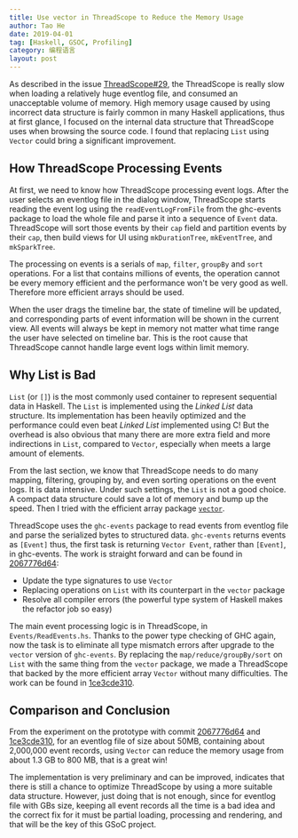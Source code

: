 ```yaml
---
title: Use vector in ThreadScope to Reduce the Memory Usage
author: Tao He
date: 2019-04-01
tag: [Haskell, GSOC, Profiling]
category: 编程语言
layout: post
---
```


As described in the issue [ThreadScope#29][1], the ThreadScope is really slow
when loading a relatively huge eventlog file, and consumed an unacceptable volume
of memory. High memory usage caused by using incorrect data structure is
fairly common in many Haskell applications, thus at first glance, I focused
on the internal data structure that ThreadScope uses when browsing the source code.
I found that replacing `List` using `Vector` could bring a significant improvement.

<!--more-->

How ThreadScope Processing Events
---------------------------------

At first, we need to know how ThreadScope processing event logs. After the user
selects an eventlog file in the dialog window, ThreadScope starts reading the
event log using the `readEventLogFromFile` from the ghc-events package to load
the whole file and parse it into a sequence of `Event` data. ThreadScope will
sort those events by their `cap` field and partition events by their `cap`,
then build views for UI using `mkDurationTree`, `mkEventTree`, and `mkSparkTree`.

The processing on events is a serials of `map`, `filter`, `groupBy` and `sort`
operations. For a list that contains millions of events, the operation cannot
be every memory efficient and the performance won't be very good as well.
Therefore more efficient arrays should be used.

When the user drags the timeline bar, the state of timeline will be updated, and
corresponding parts of event information will be shown in the current view. All
events will always be kept in memory not matter what time range the user have
selected on timeline bar. This is the root cause that ThreadScope cannot handle
large event logs within limit memory.

Why List is Bad
---------------

`List` (or `[]`) is the most commonly used container to represent sequential data
in Haskell. The `List` is implemented using the _Linked List_ data structure. Its
implementation has been heavily optimized and the performance could even beat
_Linked List_ implemented using C! But the overhead is also obvious that many
there are more extra field and more indirections in `List`, compared to `Vector`,
especially when meets a large amount of elements.

From the last section, we know that ThreadScope needs to do many mapping, filtering,
grouping by, and even sorting operations on the event logs. It is data intensive.
Under such settings, the `List` is not a good choice. A compact data structure
could save a lot of memory and bump up the speed. Then I tried with the efficient
array package [`vector`][4].

ThreadScope uses the `ghc-events` package to read events from eventlog file and parse
the serialized bytes to structured data. `ghc-events` returns events as `[Event]`
thus, the first task is returning `Vector Event`, rather than `[Event]`, in ghc-events.
The work is straight forward and can be found in [2067776d64][2]:

+ Update the type signatures to use `Vector`
+ Replacing operations on `List` with its counterpart in the `vector` package
+ Resolve all compiler errors (the powerful type system of Haskell makes the refactor
  job so easy)

The main event processing logic is in ThreadScope, in `Events/ReadEvents.hs`. Thanks
to the power type checking of GHC again, now the task is to eliminate all type mismatch
errors after upgrade to the `vector` version of `ghc-events`. By replacing the
`map/reduce/groupBy/sort` on `List` with the same thing from the `vector` package, we
made a ThreadScope that backed by the more efficient array `Vector` without many difficulties.
The work can be found in [1ce3cde310][3].

Comparison and Conclusion
-------------------------

From the experiment on the prototype with commit [2067776d64][2] and [1ce3cde310][3],
for an eventlog file of size about 50MB, containing about 2,000,000 event records,
using `Vector` can reduce the memory usage from about 1.3 GB to 800 MB, that is a
great win!

The implementation is very preliminary and can be improved, indicates that there is
still a chance to optimize ThreadScope by using a more suitable data structure. However,
just doing that is not enough, since for eventlog file with GBs size, keeping all
event records all the time is a bad idea and the correct fix for it must be partial
loading, processing and rendering, and that will be the key of this GSoC project.

[1]: https://github.com/haskell/ThreadScope/issues/29
[2]: https://github.com/sighingnow/ghc-events/commit/2067776d64ea34a4300e18c6d5d717333a8efcb3
[3]: https://github.com/sighingnow/ThreadScope/commit/1ce3cde310eb3b9a678bcffda4d5854db005afb8
[4]: http://hackage.haskell.org/package/vector
